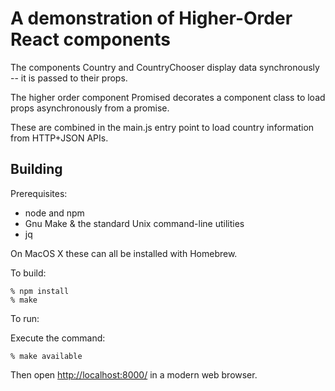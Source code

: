 A demonstration of Higher-Order React components
================================================

The components Country and CountryChooser display data synchronously -- it is passed to their props.

The higher order component Promised decorates a component class to load props asynchronously from a promise.

These are combined in the main.js entry point to load country information from HTTP+JSON APIs.

Building
--------

Prerequisites:

* node and npm
* Gnu Make & the standard Unix command-line utilities
* jq

On MacOS X these can all be installed with Homebrew.

To build:

    % npm install
    % make

To run:

Execute the command:

    % make available
 
Then open [http://localhost:8000/](http://localhost:8000/) in a modern web browser.
